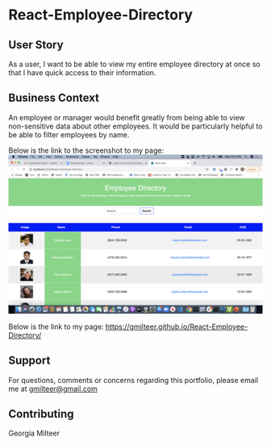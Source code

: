 # React-Employee-Directory

## User Story

As a user, I want to be able to view my entire employee directory at once so that I have quick access to their information.

## Business Context

An employee or manager would benefit greatly from being able to view non-sensitive data about other employees. It would be particularly helpful to be able to filter employees by name.

Below is the link to the screenshot to my page:
![Employee Directory](./employeedirectory/public/ReactEmployeeDirectory.png)

Below is the link to my page:
https://gmilteer.github.io/React-Employee-Directory/

## Support

For questions, comments or concerns regarding this portfolio, please email me at gmilteer@gmail.com

## Contributing

Georgia Milteer

